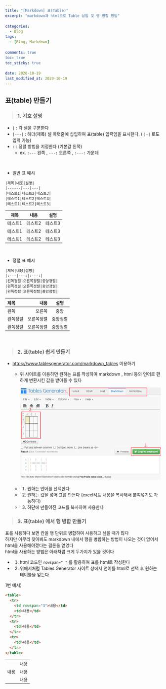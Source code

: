 ```yaml
---
title: "[Markdown] 표(Table)"
excerpt: "markdown과 html으로 Table 삽입 및 행 병합 방법"

categories:
  - Blog
tags:
  - [Blog, Markdown]

comments: true
toc: true
toc_sticky: true

date: 2020-10-19
last_modified_at: 2020-10-19
---
```


## 표(table) 만들기

> ### 1. 기호 설명

- `|` : 각 셀을 구분한다
- `|---|` : 헤더(제목) 셀 아랫줄에 삽입하여 표(table) 입력임을 표시한다. ( `|-|` 로도 입력 가능)
- `:` : 정렬 방법을 지정한다 (기본값 왼쪽)
  - ex. `:---` 왼쪽 , `---:` 오른쪽 , `:---:` 가운데

<br>

- 일반 표 예시

```
|제목|내용|설명|
|------|---|---|
|테스트1|테스트2|테스트3|
|테스트1|테스트2|테스트3|
|테스트1|테스트2|테스트3|
```

| 제목    | 내용    | 설명    |
| ------- | ------- | ------- |
| 테스트1 | 테스트2 | 테스트3 |
| 테스트1 | 테스트2 | 테스트3 |
| 테스트1 | 테스트2 | 테스트3 |

<br>

- 정렬 표 예시

```
|제목|내용|설명|
|:---|---:|:---:|
|왼쪽정렬|오른쪽정렬|중앙정렬|
|왼쪽정렬|오른쪽정렬|중앙정렬|
|왼쪽정렬|오른쪽정렬|중앙정렬|
```

| 제목     |       내용 |   설명   |
| :------- | ---------: | :------: |
| 왼쪽     |     오른쪽 |   중앙   |
| 왼쪽정렬 | 오른쪽정렬 | 중앙정렬 |
| 왼쪽정렬 | 오른쪽정렬 | 중앙정렬 |

<br>

> ### 2. 표(table) 쉽게 만들기

- <a href="https://www.tablesgenerator.com/markdown_tables" target="_blank">https://www.tablesgenerator.com/markdown_tables</a> 이용하기

  - 위 사이트를 이용하면 원하는 표를 작성하여 markdown , html 등의 언어로 편하게 변환시킨 값을 받아올 수 있다

    <p align="center">
    <img width="calc(100% - #{$right-sidebar-width-narrow})" height="auto" src="/assets/images/table.png">
    </p>

  - 1. 원하는 언어를 선택한다
  - 2. 원하는 값을 넣어 표를 만든다 (excel시트 내용을 복사해서 붙여넣기도 가능하다)
  - 3. 하단에 만들어진 코드를 복사하여 사용한다

> ### 3. 표(table) 에서 행 병합 만들기

표를 사용하다 보면 칸을 행 단위로 병합하여 사용하고 싶을 때가 많다  
하지만 아무리 찾아봐도 markdown 내에서 행을 병합하는 방법이 나오는 것이 없어서 html을 사용해야겠다는 결론을 얻었다  
html을 사용하는 방법은 아래처럼 크게 두가지가 있을 것이다

- 1.  html 코드인 `rowspan=" "` 를 활용하여 표를 html로 작성한다
- 2.  위에서처럼 Tables Generator 사이트 상에서 언어를 html로 선택 후 원하는 테이블을 얻는다

1번 예시)

```html
<table>
  <tr>
    <td rowspan="3">내용</td>
    <td>내용</td>
  </tr>
  <tr>
    <td>내용</td>
  </tr>
  <tr>
    <td>내용</td>
  </tr>
</table>
```

<table>
  <tr>
    <td rowspan="3">내용</td>
    <td>내용</td>
  </tr>
  <tr>
    <td>내용</td>
  </tr>
  <tr>
    <td>내용</td>
  </tr>
</table>

